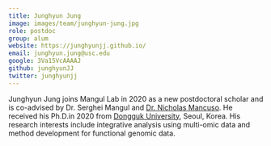 ```yaml
---
title: Junghyun Jung
image: images/team/junghyun-jung.jpg
role: postdoc
group: alum
website: https://junghyunjj.github.io/
email: junghyun.jung@usc.edu
google: 3Va15VcAAAAJ
github: junghyunJJ
twitter: junghyunjj
---
```


Junghyun Jung joins Mangul Lab in 2020 as a new postdoctoral scholar and is co-advised by Dr. Serghei Mangul and [Dr. Nicholas Mancuso](https://www.mancusolab.com/). He received his Ph.D.in 2020 from [Dongguk University](http://www.dongguk.edu/mbs/en/index.jsp), Seoul, Korea. His research interests include integrative analysis using multi-omic data and method development for functional genomic data.
